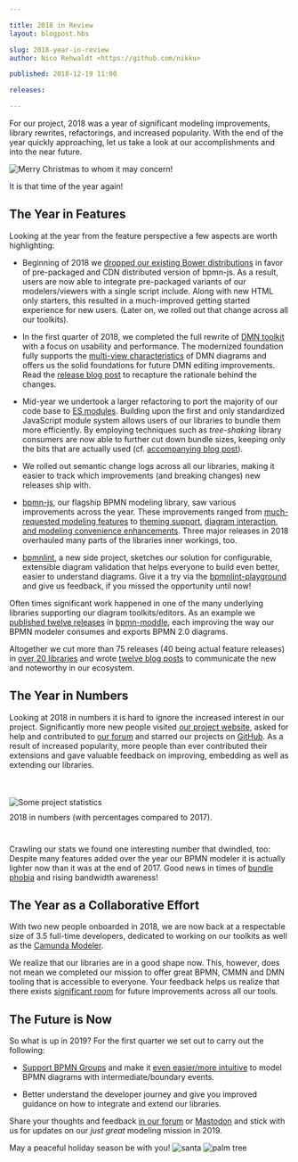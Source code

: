 ```yaml
---

title: 2018 in Review
layout: blogpost.hbs

slug: 2018-year-in-review
author: Nico Rehwaldt <https://github.com/nikku>

published: 2018-12-19 11:00

releases:

---
```



<p class="introduction">
  For our project, 2018 was a year of significant modeling improvements, library rewrites, refactorings, and increased popularity.
  With the end of the year quickly approaching, let us take a look at our accomplishments and into the near future.
</p>

<!-- continue -->


<div class="figure condensed-size">
  <img src="{{ assets }}/attachments/blog/2018/014-christmas-tree.gif" alt="Merry Christmas to whom it may concern!" style="border-color: #489d1273">
  <p class="caption">
    It is that time of the year again!
  </p>
</div>


## The Year in Features

Looking at the year from the feature perspective a few aspects are worth highlighting:

* Beginning of 2018 we [dropped our existing Bower distributions](https://bpmn.io/blog/posts/2018-bpmn-js-0-27.html) in favor of pre-packaged and CDN distributed version of bpmn-js. As a result, users are now able to integrate pre-packaged variants of our modelers/viewers with a single script include. Along with new HTML only starters, this resulted in a much-improved getting started experience for new users. (Later on, we rolled out that change across all our toolkits).

* In the first quarter of 2018, we completed the full rewrite of [DMN toolkit](https://github.com/bpmn-io/dmn-js) with a focus on usability and performance. The modernized foundation fully supports the [multi-view characteristics](https://github.com/bpmn-io/dmn-js-examples/tree/main/modeler) of DMN diagrams and offers us the solid foundations for future DMN editing improvements. Read the [release blog post](https://bpmn.io/blog/posts/2018-dmn-js-4-0-0.html) to recapture the rationale behind the changes.

* Mid-year we undertook a larger refactoring to port the majority of our code base to [ES modules](http://exploringjs.com/es6/ch_modules.html#sec_basics-of-es6-modules). Building upon the first and only standardized JavaScript module system allows users of our libraries to bundle them more efficiently. By employing techniques such as _tree-shaking_ library consumers are now able to further cut down bundle sizes, keeping only the bits that are actually used (cf. [accompanying blog post](https://bpmn.io/blog/posts/2018-migrating-to-es-modules.html)).

* We rolled out semantic change logs across all our libraries, making it easier to track which improvements (and breaking changes) new releases ship with.

* [bpmn-js](https://github.com/bpmn-io/bpmn-js), our flagship BPMN modeling library, saw various improvements across the year. These improvements ranged from [much-requested modeling features](https://bpmn.io/blog/posts/2018-bpmn-js-2-0-0.html) to [theming support](https://bpmn.io/blog/posts/2018-bpmn-js-2-1-0.html), [diagram interaction, and modeling convenience enhancements](https://bpmn.io/blog/posts/2018-bpmn-js-0-26.html). Three major releases in 2018 overhauled many parts of the libraries inner workings, too.

* [bpmnlint](https://github.com/bpmn-io/bpmnlint), a new side project, sketches our solution for configurable, extensible diagram validation that helps everyone to build even better, easier to understand diagrams. Give it a try via the [bpmnlint-playground](https://github.com/bpmn-io/bpmnlint-playground) and give us feedback, if you missed the opportunity until now!

Often times significant work happened in one of the many underlying libraries supporting our diagram toolkits/editors. As an example we [published twelve releases](https://github.com/bpmn-io/bpmn-moddle/blob/main/CHANGELOG.md) in [bpmn-moddle](https://github.com/bpmn-io/bpmn-moddle), each improving the way our BPMN modeler consumes and exports BPMN 2.0 diagrams.

Altogether we cut more than 75 releases (40 being actual feature releases) in [over 20 libraries](https://github.com/bpmn-io) and wrote
[twelve blog posts](https://bpmn.io/blog/) to communicate the new and noteworthy in our ecosystem.



## The Year in Numbers

Looking at 2018 in numbers it is hard to ignore the increased interest in our project.
Significantly more new people visited [our project website](https://bpmn.io/), asked for help and contributed to [our forum](https://forum.bpmn.io/) and starred our projects on [GitHub](https://github.com/bpmn-io). As a result of increased popularity, more people than ever contributed their extensions and gave valuable feedback on improving, embedding as well as extending our libraries.

<div class="figure no-border condensed-size" style="margin: 50px 0 40px 0">
  <img src="{{ assets }}/attachments/blog/2018/014-stats.png" alt="Some project statistics">
  <p class="caption" style="margin-top: 10px">
    2018 in numbers (with percentages compared to 2017).
  </p>
</div>

Crawling our stats we found one interesting number that dwindled, too:
Despite many features added over the year our BPMN modeler it is actually lighter now than it was at the end of 2017. Good news in times of [bundle phobia](https://bundlephobia.com) and rising bandwidth awareness!


## The Year as a Collaborative Effort

With two new people onboarded in 2018, we are now back at a respectable size of 3.5 full-time developers, dedicated to working on our toolkits as well as the [Camunda Modeler](https://github.com/camunda/camunda-modeler).

We realize that our libraries are in a good shape now. This, however, does not mean we completed our mission to offer great BPMN, CMMN and DMN tooling that is accessible to everyone. Your feedback helps us realize that there exists [significant room](https://github.com/bpmn-io/bpmn-js/issues?q=is%3Aopen+is%3Aissue+label%3Aenhancement) for future improvements across all our tools.


## The Future is Now

So what is up in 2019? For the first quarter we set out to carry out the following:

* [Support BPMN Groups](https://github.com/bpmn-io/bpmn-js/issues/343) and make it [even easier/more intuitive](https://github.com/bpmn-io/bpmn-js/issues/478) to model BPMN diagrams with intermediate/boundary events.

* Better understand the developer journey and give you improved guidance on how to integrate and extend our libraries.

Share your thoughts and feedback [in our forum](https://forum.bpmn.io/) or [Mastodon](https://fosstodon.org/@bpmn_io) and stick with us for updates on our _just great_ modeling mission in 2019.

May a peaceful holiday season be with you! <img class="emoji" src="https://cdn.jsdelivr.net/gh/twitter/twemoji@14.0.2/assets/svg/1f385-1f3fe.svg" alt="santa" title="Ho!"> <img class="emoji" src="https://cdn.jsdelivr.net/gh/twitter/twemoji@14.0.2/assets/svg/1f334.svg" alt="palm tree" title="Yo!">